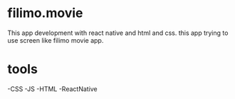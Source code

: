# filimo.movie
This app development with react native and html and css. this app trying to use screen like filimo movie app.
# tools
-CSS
-JS
-HTML
-ReactNative
